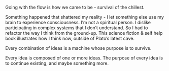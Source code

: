 Going with the flow is how we came to be - survival of the chillest.

Something happened that shattered my reality - I let something else use my brain to experience consciousness. I’m not a spiritual person. I dislike participating in complex systems that I don’t understand. So I had to refactor the way I think from the ground-up. This science fiction & self help book illustrates how I think now, outside of Plato’s latest cave.

Every combination of ideas is a machine whose purpose is to survive.

Every idea is composed of one or more ideas. The purpose of every idea is to continue existing, and maybe something more.